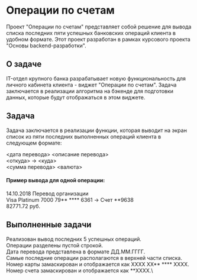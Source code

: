 # **Операции по счетам**

Проект "Операции по счетам" представляет собой решение для вывода списка последних пяти успешных банковских операций клиента в удобном формате. Этот проект разработан в рамках курсового проекта "Основы backend-разработки".

## **О задаче**

IT-отдел крупного банка разрабатывает новую функциональность для личного кабинета клиента - виджет "Операции по счетам". Задача заключается в реализации алгоритма на бэкенде для подготовки данных, которые будут отображаться в этом виджете.

## **Задача**
Задача заключается в реализации функции, которая выводит на экран список из пяти последних выполненных операций клиента в следующем формате:

<дата перевода> <описание перевода>\
<откуда> -> <куда>\
<сумма перевода> <валюта>

#### Пример вывода для одной операции:

14.10.2018 Перевод организации\
Visa Platinum 7000 79** **** 6361 -> Счет **9638\
82771.72 руб.

## **Выполненные задачи**
Реализован вывод последних 5 успешных операций.\
Операции разделены пустой строкой.\
Дата перевода представлена в формате ДД.ММ.ГГГГ.\
Самые последние операции располагаются в верхней части списка.\
Номер карты замаскирован и отображается как XXXX XX** **** XXXX.\
Номер счета замаскирован и отображается как **XXXX.\
